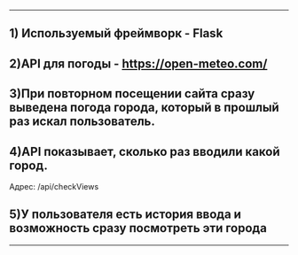 
---


## 1) Используемый фреймворк - Flask

## 2)API для погоды  -   https://open-meteo.com/

## 3)При повторном посещении сайта сразу выведена погода города, который в прошлый раз искал пользователь.
## 4)API показывает, сколько раз вводили какой город.
Адрес:  /api/checkViews
## 5)У пользователя есть история ввода и возможность сразу посмотреть эти города
---
